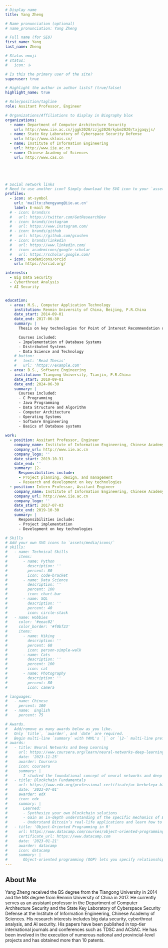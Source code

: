 ```yaml
---
# Display name
title: Yang Zheng

# Name pronunciation (optional)
# name_pronunciation: Yang Zheng

# Full name (for SEO)
first_name: Yang
last_name: Zheng

# Status emoji
# status:
#   icon: ☕️

# Is this the primary user of the site?
superuser: true

# Highlight the author in author lists? (true/false)
highlight_name: true

# Role/position/tagline
role: Assitant Professor, Engineer

# Organizations/Affiliations to display in Biography blox
organizations:
  - name: Department of Computer Architecture Security
    url: http://www.iie.ac.cn/jggk2020/zzjg2020/kybm2020/txjgaqyjs/
  - name: State Key Laboratory of Cyberspace Security Defense
    url: http://www.sklois.cn/
  - name: Institute of Information Engineering
    url: http://www.iie.ac.cn
  - name: Chinese Academy of Sciences
    url: http://www.cas.cn


  


# Social network links
# Need to use another icon? Simply download the SVG icon to your `assets/media/icons/` folder.
profiles:
  - icon: at-symbol
    url: 'mailto:zhengyang@iie.ac.cn'
    label: E-mail Me
  # - icon: brands/x
  #   url: https://twitter.com/GetResearchDev
  # - icon: brands/instagram
  #   url: https://www.instagram.com/
  # - icon: brands/github
  #   url: https://github.com/gcushen
  # - icon: brands/linkedin
  #   url: https://www.linkedin.com/
  # - icon: academicons/google-scholar
  #   url: https://scholar.google.com/
  - icon: academicons/orcid
    url: https://orcid.org/

interests:
  - Big Data Security
  - Cyberthreat Analysis
  - AI Security


education:
  - area: M.S., Computer Application Technology
    institution: Renmin University of China, Beijing, P.R.China
    date_start: 2014-09-01
    date_end: 2017-06-30
    summary: |
      Thesis on key technologies for Point of Interest Recommendation on Social Media. Supervised by Prof. Hong Chen and Prof. Cuiping Li. 

      Courses included:
      - Impelementation of Database Systems
      - Distributed Systems
      - Data Science and Technology
    # button:
    #   text: 'Read Thesis'
    #   url: 'https://example.com'
  - area: B.S., Software Engineering
    institution: Tiangong University, Tianjin, P.R.China
    date_start: 2010-09-01
    date_end: 2024-06-30
    summary: |
      Courses included:
      - C Programming
      - Java Programming
      - Data Structure and Algorithm
      - Computer Architecture
      - Operating Systems
      - Software Engineering
      - Basics of Database systems
      
work:
  - position: Assitant Professor, Engineer
    company_name: Institute of Information Engineering, Chinese Academy of Sciences
    company_url: http://www.iie.ac.cn
    company_logo: ''
    date_start: 2019-10-31
    date_end: ''
    summary: |2-
      Responsibilities include:
      - Project planning, design, and management
      - Research and development on key technologies
  - position: Intern Professor, Assitant Engineer
    company_name: Institute of Information Engineering, Chinese Academy of Sciences
    company_url: http://www.iie.ac.cn
    company_logo: ''
    date_start: 2017-07-03
    date_end: 2019-10-30
    summary: |
      Responsibilities include:
      - Project implementation
      - Development on key technologies

# Skills
# Add your own SVG icons to `assets/media/icons/`
# skills:
#   - name: Technical Skills
#     items:
#       - name: Python
#         description: ''
#         percent: 80
#         icon: code-bracket
#       - name: Data Science
#         description: ''
#         percent: 100
#         icon: chart-bar
#       - name: SQL
#         description: ''
#         percent: 40
#         icon: circle-stack
#   - name: Hobbies
#     color: '#eeac02'
#     color_border: '#f0bf23'
#     items:
#       - name: Hiking
#         description: ''
#         percent: 60
#         icon: person-simple-walk
#       - name: Cats
#         description: ''
#         percent: 100
#         icon: cat
#       - name: Photography
#         description: ''
#         percent: 80
#         icon: camera

# languages:
#   - name: Chinese
#     percent: 100
#   - name:  English
#     percent: 75

# Awards.
#   Add/remove as many awards below as you like.
#   Only `title`, `awarder`, and `date` are required.
#   Begin multi-line `summary` with YAML's `|` or `|2-` multi-line prefix and indent 2 spaces below.
# awards:
#   - title: Neural Networks and Deep Learning
#     url: https://www.coursera.org/learn/neural-networks-deep-learning
#     date: '2023-11-25'
#     awarder: Coursera
#     icon: coursera
#     summary: |
#       I studied the foundational concept of neural networks and deep learning. By the end, I was familiar with the significant technological trends driving the rise of deep learning; build, train, and apply fully connected deep neural networks; implement efficient (vectorized) neural networks; identify key parameters in a neural network’s architecture; and apply deep learning to your own applications.
#   - title: Blockchain Fundamentals
#     url: https://www.edx.org/professional-certificate/uc-berkeleyx-blockchain-fundamentals
#     date: '2023-07-01'
#     awarder: edX
#     icon: edx
#     summary: |
#       Learned:
#       - Synthesize your own blockchain solutions
#       - Gain an in-depth understanding of the specific mechanics of Bitcoin
#       - Understand Bitcoin’s real-life applications and learn how to attack and destroy Bitcoin, Ethereum, smart contracts and Dapps, and alternatives to Bitcoin’s Proof-of-Work consensus algorithm
#   - title: 'Object-Oriented Programming in R'
#     url: https://www.datacamp.com/courses/object-oriented-programming-with-s3-and-r6-in-r
#     certificate_url: https://www.datacamp.com
#     date: '2023-01-21'
#     awarder: datacamp
#     icon: datacamp
#     summary: |
#       Object-oriented programming (OOP) lets you specify relationships between functions and the objects that they can act on, helping you manage complexity in your code. This is an intermediate level course, providing an introduction to OOP, using the S3 and R6 systems. S3 is a great day-to-day R programming tool that simplifies some of the functions that you write. R6 is especially useful for industry-specific analyses, working with web APIs, and building GUIs.
---
```


## About Me

Yang Zheng received the BS degree from the Tiangong University in 2014 and the MS degree from Renmin University of China in 2017. He currently serves as an assistant professor in the Department of Computer Architecture Security and the State Key Laboratory of Cyberspace Security Defense at the Institute of Information Engineering, Chinese Academy of Sciences. His research interests includes big data security, cyberthreat analysis, and AI security. His papers have been published in top-tier international journals and conferences such as TDSC and ACSAC. He has been involved in the execution of numerous national and provincial-level projects and has obtained more than 10 patents.

